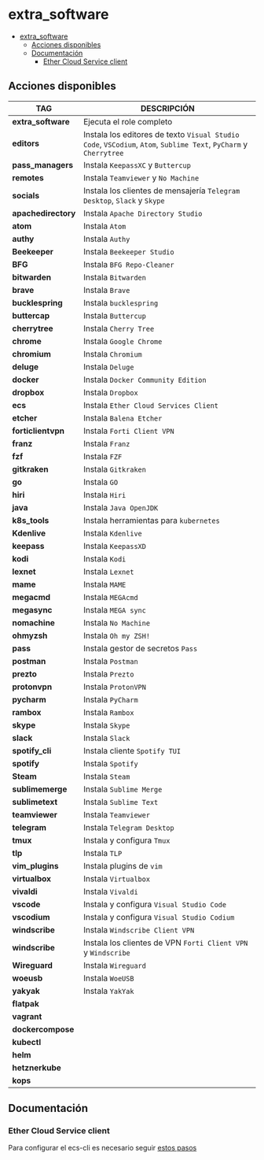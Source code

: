# extra_software

- [extra_software](#extra_software)
  - [Acciones disponibles](#acciones-disponibles)
  - [Documentación](#documentación)
    - [Ether Cloud Service client](#ether-cloud-service-client)

## Acciones disponibles

| **TAG** | **DESCRIPCIÓN** |
|---------|-----------------|
| **extra_software** | Ejecuta el role completo |
| **editors** | Instala los editores de texto `Visual Studio Code`, `VSCodium`, `Atom`, `Sublime Text`, `PyCharm` y `Cherrytree` |
| **pass_managers** | Instala `KeepassXC` y `Buttercup` |
| **remotes** | Instala `Teamviewer` y `No Machine` |
| **socials** | Instala los clientes de mensajería `Telegram Desktop`, `Slack` y `Skype` |
| **apachedirectory** | Instala `Apache Directory Studio` |
| **atom** | Instala `Atom` |
| **authy** | Instala `Authy` |
| **Beekeeper** | Instala `Beekeeper Studio`|
| **BFG** | Instala `BFG Repo-Cleaner` |
| **bitwarden** | Instala `Bitwarden` |
| **brave** | Instala `Brave` |
| **bucklespring** | Instala `bucklespring` |
| **buttercap** | Instala `Buttercup` |
| **cherrytree** | Instala `Cherry Tree` |
| **chrome** | Instala `Google Chrome` |
| **chromium** | Instala `Chromium` |
| **deluge** | Instala `Deluge` |
| **docker** | Instala `Docker Community Edition` |
| **dropbox** | Instala `Dropbox` |
| **ecs** | Instala `Ether Cloud Services Client` |
| **etcher** | Instala `Balena Etcher` |
| **forticlientvpn** | Instala `Forti Client VPN` |
| **franz** | Instala `Franz` |
| **fzf** | Instala `FZF` |
| **gitkraken** | Instala `Gitkraken` |
| **go** | Instala `GO` |
| **hiri** | Instala `Hiri` |
| **java** | Instala `Java OpenJDK` |
| **k8s_tools** | Instala herramientas para `kubernetes` |
| **Kdenlive** | Instala `Kdenlive` |
| **keepass** | Instala `KeepassXD` |
| **kodi** | Instala `Kodi` |
| **lexnet** | Instala `Lexnet` |
| **mame** | Instala `MAME` |
| **megacmd** | Instala `MEGAcmd` |
| **megasync** | Instala `MEGA sync` |
| **nomachine** | Instala `No Machine` |
| **ohmyzsh** | Instala `Oh my ZSH!` |
| **pass** | Instala gestor de secretos `Pass` |
| **postman** | Instala `Postman` |
| **prezto** | Instala `Prezto` |
| **protonvpn** | Instala `ProtonVPN` |
| **pycharm** | Instala `PyCharm` |
| **rambox** | Instala `Rambox` |
| **skype** | Instala `Skype` |
| **slack** | Instala `Slack` |
| **spotify_cli** | Instala cliente `Spotify TUI` |
| **spotify** | Instala `Spotify` |
| **Steam** | Instala `Steam` |
| **sublimemerge** | Instala `Sublime Merge` |
| **sublimetext** | Instala `Sublime Text` |
| **teamviewer** | Instala `Teamviewer` |
| **telegram** | Instala `Telegram Desktop` |
| **tmux** | Instala y configura `Tmux` |
| **tlp** | Instala `TLP` |
| **vim_plugins** | Instala plugins de `vim` |
| **virtualbox** | Instala `Virtualbox` |
| **vivaldi** | Instala `Vivaldi` |
| **vscode** | Instala y configura `Visual Studio Code` |
| **vscodium** | Instala y configura `Visual Studio Codium` |
| **windscribe** | Instala `Windscribe Client VPN` |
| **windscribe** | Instala los clientes de VPN `Forti Client VPN` y `Windscribe` |
| **Wireguard** | Instala `Wireguard` |
| **woeusb** | Instala `WoeUSB` |
| **yakyak** | Instala `YakYak` |
| **flatpak** | |
| **vagrant** | |
| **dockercompose** | |
| **kubectl** | |
| **helm** | |
| **hetznerkube** | |
| **kops** | |

## Documentación

### Ether Cloud Service client

Para configurar el ecs-cli es necesario seguir [estos pasos](https://platform.bbva.com/en-us/developers/ether-cli/documentation/03-getting-started)
